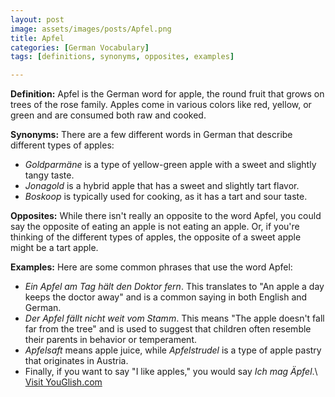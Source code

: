 ```yaml
---
layout: post
image: assets/images/posts/Apfel.png
title: Apfel
categories: [German Vocabulary]
tags: [definitions, synonyms, opposites, examples]

---
```


**Definition:** Apfel is the German word for apple, the round fruit that grows on trees of the rose family. Apples come in various colors like red, yellow, or green and are consumed both raw and cooked.

**Synonyms:** There are a few different words in German that describe different types of apples:

- *Goldparmäne* is a type of yellow-green apple with a sweet and slightly tangy taste.
- *Jonagold* is a hybrid apple that has a sweet and slightly tart flavor.
- *Boskoop* is typically used for cooking, as it has a tart and sour taste.

**Opposites:** While there isn't really an opposite to the word Apfel, you could say the opposite of eating an apple is not eating an apple. Or, if you're thinking of the different types of apples, the opposite of a sweet apple might be a tart apple.

**Examples:** Here are some common phrases that use the word Apfel:

- *Ein Apfel am Tag hält den Doktor fern*. This translates to "An apple a day keeps the doctor away" and is a common saying in both English and German.
- *Der Apfel fällt nicht weit vom Stamm*. This means "The apple doesn't fall far from the tree" and is used to suggest that children often resemble their parents in behavior or temperament.
- *Apfelsaft* means apple juice, while *Apfelstrudel* is a type of apple pastry that originates in Austria.
- Finally, if you want to say "I like apples," you would say *Ich mag Äpfel*.\ <a id="yg-widget-0" class="youglish-widget" data-query="Apfel" data-lang="german" data-components="8412" data-auto-start="0" data-bkg-color="theme_light" data-title="How%20to%20pronounce%20Apfel%20in%20German"  rel="nofollow" href="https://youglish.com">Visit YouGlish.com</a><script async src="https://youglish.com/public/emb/widget.js" charset="utf-8"></script>